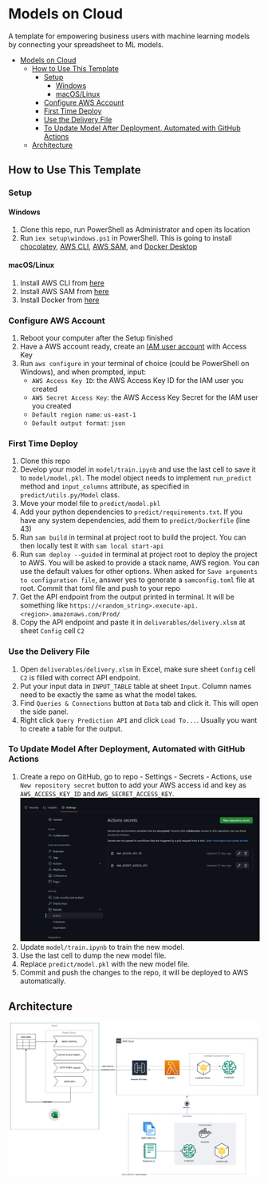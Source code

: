 # Models on Cloud
A template for empowering business users with machine learning models by connecting your spreadsheet to ML models.

<!-- TOC -->
* [Models on Cloud](#models-on-cloud)
  * [How to Use This Template](#how-to-use-this-template)
    * [Setup](#setup)
      * [Windows](#windows)
      * [macOS/Linux](#macoslinux)
    * [Configure AWS Account](#configure-aws-account)
    * [First Time Deploy](#first-time-deploy)
    * [Use the Delivery File](#use-the-delivery-file)
    * [To Update Model After Deployment, Automated with GitHub Actions](#to-update-model-after-deployment-automated-with-github-actions)
  * [Architecture](#architecture)
<!-- TOC -->

## How to Use This Template
### Setup
#### Windows
1. Clone this repo, run PowerShell as Administrator and open its location
2. Run `iex setup\windows.ps1` in PowerShell. This is going to
   install [chocolatey](https://chocolatey.org/), [AWS CLI](https://aws.amazon.com/cli/), [AWS SAM](https://aws.amazon.com/serverless/sam/),
   and [Docker Desktop](https://www.docker.com/products/docker-desktop/)
#### macOS/Linux
1. Install AWS CLI from [here](https://aws.amazon.com/cli/)
2. Install AWS SAM
   from [here](https://docs.aws.amazon.com/serverless-application-model/latest/developerguide/install-sam-cli.html)
3. Install Docker from [here](https://www.docker.com/get-started)

### Configure AWS Account
1. Reboot your computer after the Setup finished
2. Have a AWS account ready, create
   an [IAM user account](https://us-east-1.console.aws.amazon.com/iamv2/home?region=us-east-1#/users) with Access Key
3. Run `aws configure` in your terminal of choice (could be PowerShell on Windows), and when prompted, input:
   - `AWS Access Key ID`: the AWS Access Key ID for the IAM user you created
   - `AWS Secret Access Key`: the AWS Access Key Secret for the IAM user you created
   - `Default region name`: `us-east-1`
   - `Default output format`: `json`

### First Time Deploy
1. Clone this repo
2. Develop your model in `model/train.ipynb` and use the last cell to save it to `model/model.pkl`. The model object
   needs to implement `run_predict` method and `input_columns` attribute, as specified in `predict/utils.py/Model` class.
3. Move your model file to `predict/model.pkl`
4. Add your python dependencies to `predict/requirements.txt`. If you have any system dependencies, add them to
   `predict/Dockerfile` (line 43)
5. Run `sam build` in terminal at project root to build the project. You can then locally test it with `sam local start-api`
6. Run `sam deploy --guided` in terminal at project root to deploy the project to AWS. You will be asked to provide a stack name, AWS region. You
   can use the default values for other options. When asked for `Save arguments to configuration file`, answer yes to
   generate a `samconfig.toml` file at root. Commit that toml file and push to your repo
7. Get the API endpoint from the output printed in terminal. It will be something like
   `https://<random_string>.execute-api.<region>.amazonaws.com/Prod/`
8. Copy the API endpoint and paste it in `deliverables/delivery.xlsm` at sheet `Config` cell `C2`

### Use the Delivery File
1. Open `deliverables/delivery.xlsm` in Excel, make sure sheet `Config` cell `C2` is filled with correct API endpoint.
2. Put your input data in `INPUT_TABLE` table at sheet `Input`. Column names need to be exactly the same as what the
   model takes.
3. Find `Queries & Connections` button at `Data` tab and click it. This will open the side panel.
4. Right click `Query Prediction API` and click `Load To...`. Usually you want to create a table for the output.

### To Update Model After Deployment, Automated with GitHub Actions
1. Create a repo on GitHub, go to repo - Settings - Secrets - Actions, use `New repository secret` button to add your
   AWS access id and key as `AWS_ACCESS_KEY_ID` and `AWS_SECRET_ACCESS_KEY`. ![Secrets Setting](docs/secrets.jpg)
2. Update `model/train.ipynb` to train the new model.
3. Use the last cell to dump the new model file.
4. Replace `predict/model.pkl` with the new model file.
5. Commit and push the changes to the repo, it will be deployed to AWS automatically.

## Architecture
![Architecture](docs/architecture.drawio.svg)
